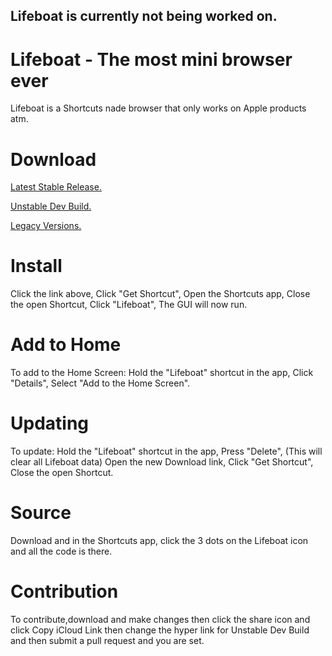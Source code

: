 ## Lifeboat is currently not being worked on.

# Lifeboat - The most mini browser ever  

Lifeboat is a Shortcuts nade browser that only works on Apple products atm.

# Download
<a  href="Https://linkcuts.com/LifeboatV2">Latest Stable Release. </a>

<a href="https://www.icloud.com/shortcuts/b688fe5b7c094572b36d10aaeb3b19e0">Unstable Dev Build. </a>

<a href="https://GitHub.com/Stormzady/Lifeboat/legacy.md">Legacy Versions.</a>





# Install
Click the link above,
Click "Get Shortcut",
Open the Shortcuts app,
Close the open Shortcut,
Click "Lifeboat",
The GUI will now run.

# Add to Home
To add to the Home Screen:
Hold the "Lifeboat" shortcut in the app,
Click "Details",
Select "Add to the Home Screen".

# Updating
To update:
Hold the "Lifeboat" shortcut in the app,
Press "Delete",
(This will clear all Lifeboat data)
Open the new Download link,
Click "Get Shortcut",
Close the open Shortcut.

# Source
Download and in the Shortcuts app, click the 3 dots on the Lifeboat icon and all the code is there.

# Contribution 
To contribute,download and make changes then click the share icon and click Copy iCloud Link then change the hyper link for Unstable Dev Build and then submit a pull request and you are set.
